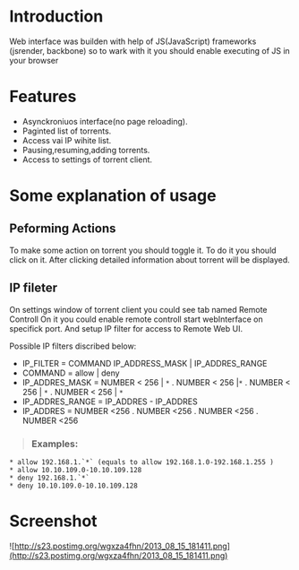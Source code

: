 # Introduction #

Web interface was builden with help of JS(JavaScript) frameworks (jsrender, backbone) so to wark with it you should enable executing of JS in your browser


# Features #

  * Asynckroniuos interface(no page reloading).
  * Paginted list of torrents.
  * Access vai IP wihite list.
  * Pausing,resuming,adding torrents.
  * Access to settings of torrent client.
# Some explanation of usage #
## Peforming Actions ##
To make some action on torrent you should toggle it. To do it you should click on it. After clicking detailed information about torrent will be displayed.
## IP fileter ##
On settings window of torrent client you could see tab named Remote Controll
On it you could enable remote controll start webInterface on specifick port.
And setup IP filter for access to Remote Web UI.

Possible IP filters discribed below:

  * IP\_FILTER = COMMAND IP\_ADDRESS\_MASK | IP\_ADDRES\_RANGE
  * COMMAND = allow | deny
  * IP\_ADDRES\_MASK = NUMBER < 256 | `*` . NUMBER < 256 |`*` . NUMBER < 256 | `*` . NUMBER < 256 | `*`
  * IP\_ADDRES\_RANGE = IP\_ADDRES - IP\_ADDRES
  * IP\_ADDRES = NUMBER <256 . NUMBER <256 . NUMBER <256 . NUMBER <256
> ### Examples: ###
    * allow 192.168.1.`*` (equals to allow 192.168.1.0-192.168.1.255 )
    * allow 10.10.109.0-10.10.109.128
    * deny 192.168.1.`*`
    * deny 10.10.109.0-10.10.109.128
# Screenshot #
![http://s23.postimg.org/wgxza4fhn/2013_08_15_181411.png](http://s23.postimg.org/wgxza4fhn/2013_08_15_181411.png)